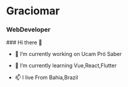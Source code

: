 <h1>Graciomar</h1>
<h3>WebDeveloper</h3>
### Hi there 👋

- 🔭 I’m currently working on Ucam Pró Saber

- 🌱 I’m currently learning Vue,React,Flutter

- 📫 I live From Bahia,Brazil

<!--
**graciomar/graciomar** is a ✨ _special_ ✨ repository because its `README.md` (this file) appears on your GitHub profile.

Here are some ideas to get you started:

- 🔭 I’m currently working on ...
- 🌱 I’m currently learning ...
- 👯 I’m looking to collaborate on ...
- 🤔 I’m looking for help with ...
- 💬 Ask me about ...
- 📫 How to reach me: ...
- 😄 Pronouns: ...
- ⚡ Fun fact: ...
-->
